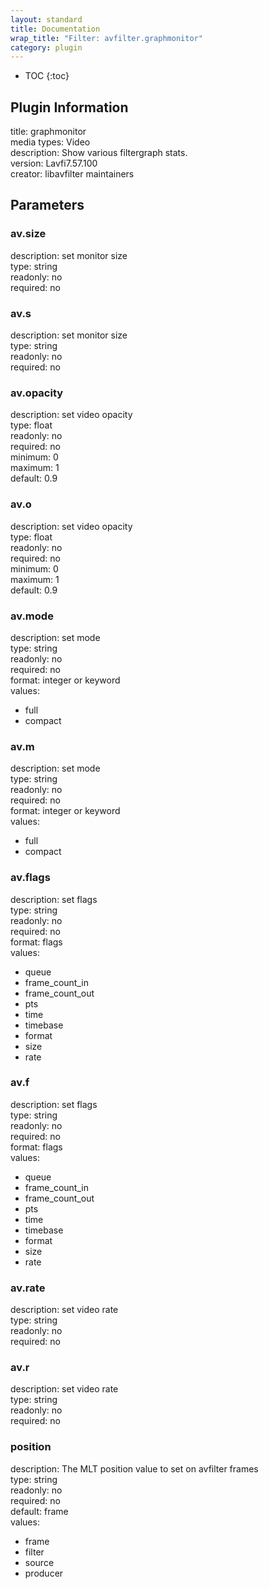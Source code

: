 ```yaml
---
layout: standard
title: Documentation
wrap_title: "Filter: avfilter.graphmonitor"
category: plugin
---
```

* TOC
{:toc}

## Plugin Information

title: graphmonitor  
media types:
Video  
description: Show various filtergraph stats.  
version: Lavfi7.57.100  
creator: libavfilter maintainers  

## Parameters

### av.size

  
description:
set monitor size  
type: string  
readonly: no  
required: no  

### av.s

  
description:
set monitor size  
type: string  
readonly: no  
required: no  

### av.opacity

  
description:
set video opacity  
type: float  
readonly: no  
required: no  
minimum: 0  
maximum: 1  
default: 0.9  

### av.o

  
description:
set video opacity  
type: float  
readonly: no  
required: no  
minimum: 0  
maximum: 1  
default: 0.9  

### av.mode

  
description:
set mode  
type: string  
readonly: no  
required: no  
format: integer or keyword  
values:  

* full
* compact

### av.m

  
description:
set mode  
type: string  
readonly: no  
required: no  
format: integer or keyword  
values:  

* full
* compact

### av.flags

  
description:
set flags  
type: string  
readonly: no  
required: no  
format: flags  
values:  

* queue
* frame_count_in
* frame_count_out
* pts
* time
* timebase
* format
* size
* rate

### av.f

  
description:
set flags  
type: string  
readonly: no  
required: no  
format: flags  
values:  

* queue
* frame_count_in
* frame_count_out
* pts
* time
* timebase
* format
* size
* rate

### av.rate

  
description:
set video rate  
type: string  
readonly: no  
required: no  

### av.r

  
description:
set video rate  
type: string  
readonly: no  
required: no  

### position

  
description:
The MLT position value to set on avfilter frames  
type: string  
readonly: no  
required: no  
default: frame  
values:  

* frame
* filter
* source
* producer


